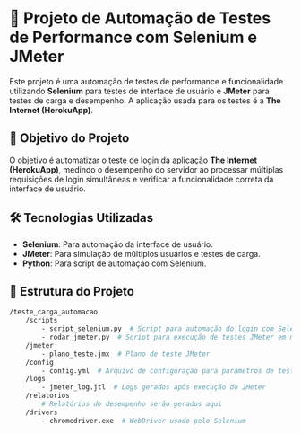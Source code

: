 # 🚀 Projeto de Automação de Testes de Performance com Selenium e JMeter

Este projeto é uma automação de testes de performance e funcionalidade utilizando **Selenium** para testes de interface de usuário e **JMeter** para testes de carga e desempenho. A aplicação usada para os testes é a **The Internet (HerokuApp)**.

## 🎯 Objetivo do Projeto

O objetivo é automatizar o teste de login da aplicação **The Internet (HerokuApp)**, medindo o desempenho do servidor ao processar múltiplas requisições de login simultâneas e verificar a funcionalidade correta da interface de usuário.

## 🛠️ Tecnologias Utilizadas

- **Selenium**: Para automação da interface de usuário.
- **JMeter**: Para simulação de múltiplos usuários e testes de carga.
- **Python**: Para script de automação com Selenium.

## 📂 Estrutura do Projeto

```bash
/teste_carga_automacao
    /scripts
        - script_selenium.py  # Script para automação do login com Selenium
        - rodar_jmeter.py  # Script para execução de testes JMeter em modo headless
    /jmeter
        - plano_teste.jmx  # Plano de teste JMeter
    /config
        - config.yml  # Arquivo de configuração para parâmetros de teste
    /logs
        - jmeter_log.jtl  # Logs gerados após execução do JMeter
    /relatorios
        # Relatórios de desempenho serão gerados aqui
    /drivers
        - chromedriver.exe  # WebDriver usado pelo Selenium
```
